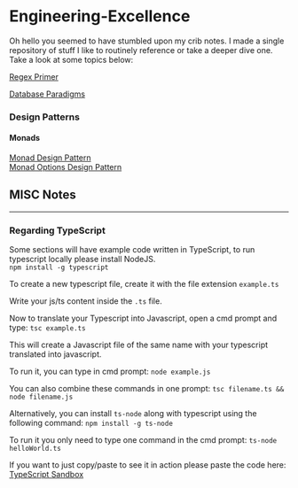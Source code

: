 # Engineering-Excellence

Oh hello you seemed to have stumbled upon my crib notes. I made a single repository of stuff I like to routinely reference or take a deeper dive one. Take a look at some topics below:

[Regex Primer](Regex-Anatomy.md)

[Database Paradigms](DatabaseParadigms.md)

### Design Patterns
#### Monads
[Monad Design Pattern](Design-Patterns/Monads.md)
<br>
[Monad Options Design Pattern](Design-Patterns/Monads.md)
## MISC Notes
--------------
### Regarding TypeScript
Some sections will have example code written in TypeScript, to run typescript locally please install NodeJS. <br>
`npm install -g typescript`

To create a new typescript file, create it with the file extension `example.ts`

Write your js/ts content inside the `.ts` file.

Now to translate your Typescript into Javascript, open a cmd prompt and type: `tsc example.ts`

This will create a Javascript file of the same name with your typescript translated into javascript.

To run it, you can type in cmd prompt: `node example.js`

You can also combine these commands in one prompt: `tsc filename.ts && node filename.js`

Alternatively, you can install `ts-node` along with typescript using the following command: `npm install -g ts-node`

To run it you only need to type one command in the cmd prompt: `ts-node helloWorld.ts`

If you want to just copy/paste to see it in action please paste the code here:
[TypeScript Sandbox](https://www.typescriptlang.org/play?#code/PTAEHUFMBsGMHsC2lQBd5oBYoCoE8AHSAZVgCcBLA1UABWgEM8BzM+AVwDsATAGiwoBnUENANQAd0gAjQRVSQAUCEmYKsTKGYUAbpGF4OY0BoadYKdJMoL+gzAzIoz3UNEiPOofEVKVqAHSKymAAmkYI7NCuqGqcANag8ABmIjQUXrFOKBJMggBcISGgoAC0oACCbvCwDKgU8JkY7p7ehCTkVDQS2E6gnPCxGcwmZqDSTgzxxWWVoASMFmgYkAAeRJTInN3ymj4d-jSCeNsMq-wuoPaOltigAKoASgAywhK7SbGQZIIz5VWCFzSeCrZagNYbChbHaxUDcCjJZLfSDbExIAgUdxkUBIursJzCFJtXydajBBCcQQ0MwAUVWDEQC0gADVHBQGNJ3KAALygABEAAkYNAMOB4GRonzFBTBPB3AERcwABS0+mM9ysygc9wASmCKhwzQ8ZC8iHFzmB7BoXzcZmY7AYzEg-Fg0HUiQ58D0Ii8fLpDKZgj5SWxfPADlQAHJhAA5SASPlBFQAeS+ZHegmdWkgR1QjgUrmkeFATjNOmGWH0KAQiGhwkuNok4uiIgMHGxCyYrA4PCCJSAA)
